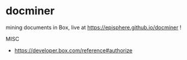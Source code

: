 # docminer
mining documents in Box, live at https://episphere.github.io/docminer !

MISC

* https://developer.box.com/reference#authorize
